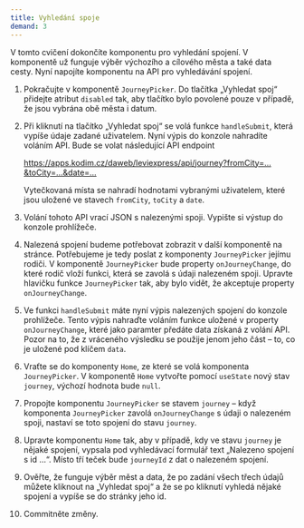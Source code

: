 ```yaml
---
title: Vyhledání spoje
demand: 3
---
```


V tomto cvičení dokončíte komponentu pro vyhledání spojení. V komponentě už funguje výběr výchozího a cílového města a také data cesty. Nyní napojíte komponentu
na API pro vyhledávání spojení.

1. Pokračujte v komponentě `JourneyPicker`. Do tlačítka „Vyhledat spoj“ přidejte atribut `disabled` tak, aby tlačítko bylo povolené pouze v případě, že jsou vybrána obě města i datum.
1. Při kliknutí na tlačítko „Vyhledat spoj“ se volá funkce `handleSubmit`, která vypíše údaje zadané uživatelem. Nyní výpis do konzole nahradíte voláním API. Bude se volat následující API endpoint

   https://apps.kodim.cz/daweb/leviexpress/api/journey?fromCity=…&toCity=…&date=…

   Vytečkovaná místa se nahradí hodnotami vybranými uživatelem, které jsou uložené ve stavech `fromCity`, `toCity` a `date`.

1. Volání tohoto API vrací JSON s nalezenými spoji. Vypište si výstup do konzole prohlížeče.
1. Nalezená spojení budeme potřebovat zobrazit v další komponentě na stránce. Potřebujeme je tedy poslat z komponenty `JourneyPicker` jejímu rodiči. V komponentě `JourneyPicker` bude property `onJourneyChange`, do které rodič vloží funkci, která se zavolá s údaji nalezeném spoji. Upravte hlavičku funkce `JourneyPicker` tak, aby bylo vidět, že akceptuje property `onJourneyChange`.
1. Ve funkci `handleSubmit` máte nyní výpis nalezených spojení do konzole prohlížeče. Tento výpis nahraďte voláním funkce uložené v property `onJourneyChange`, které jako paramter předáte data získaná z volání API. Pozor na to, že z vráceného výsledku se použije jenom jeho část – to, co je uložené pod klíčem `data`.
1. Vraťte se do komponenty `Home`, ze které se volá komponenta `JourneyPicker`. V komponentě `Home` vytvořte pomocí `useState` nový stav `journey`, výchozí hodnota bude `null`.
1. Propojte komponentu `JourneyPicker` se stavem `journey` – když komponenta `JourneyPicker` zavolá `onJourneyChange` s údaji o nalezeném spoji, nastaví se toto spojení do stavu `journey`.
1. Upravte komponentu `Home` tak, aby v případě, kdy ve stavu `journey` je nějaké spojení, vypsala pod vyhledávací formulář text „Nalezeno spojení s id …“. Místo tří teček bude `journeyId` z dat o nalezeném spojení.
1. Ověřte, že funguje výběr měst a data, že po zadání všech třech údajů můžete kliknout na „Vyhledat spoj“ a že se po kliknutí vyhledá nějaké spojení a vypíše se do stránky jeho id.
1. Commitněte změny.
